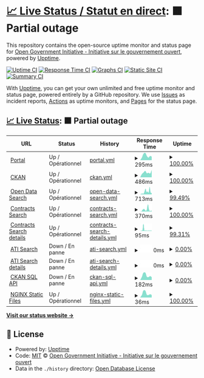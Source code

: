 # [📈 Live Status / Statut en direct](https://open-data.github.io/status-statut): <!--live status--> **🟧 Partial outage**

This repository contains the open-source uptime monitor and status page for [Open Government Initiative - Initiative sur le gouvernement ouvert](https://open.canada.ca), powered by [Upptime](https://github.com/upptime/upptime).

[![Uptime CI](https://github.com/open-data/status-statut/workflows/Uptime%20CI/badge.svg)](https://github.com/open-data/status-statut/actions?query=workflow%3A%22Uptime+CI%22)
[![Response Time CI](https://github.com/open-data/status-statut/workflows/Response%20Time%20CI/badge.svg)](https://github.com/open-data/status-statut/actions?query=workflow%3A%22Response+Time+CI%22)
[![Graphs CI](https://github.com/open-data/status-statut/workflows/Graphs%20CI/badge.svg)](https://github.com/open-data/status-statut/actions?query=workflow%3A%22Graphs+CI%22)
[![Static Site CI](https://github.com/open-data/status-statut/workflows/Static%20Site%20CI/badge.svg)](https://github.com/open-data/status-statut/actions?query=workflow%3A%22Static+Site+CI%22)
[![Summary CI](https://github.com/open-data/status-statut/workflows/Summary%20CI/badge.svg)](https://github.com/open-data/status-statut/actions?query=workflow%3A%22Summary+CI%22)

With [Upptime](https://upptime.js.org), you can get your own unlimited and free uptime monitor and status page, powered entirely by a GitHub repository. We use [Issues](https://github.com/open-data/status-statut/issues) as incident reports, [Actions](https://github.com/open-data/status-statut/actions) as uptime monitors, and [Pages](https://open-data.github.io/status-statut) for the status page.

## [📈 Live Status](https://demo.upptime.js.org): <!--live status--> **🟧 Partial outage**

<!--start: status pages-->
<!-- This summary is generated by Upptime (https://github.com/upptime/upptime) -->
<!-- Do not edit this manually, your changes will be overwritten -->
<!-- prettier-ignore -->
| URL | Status | History | Response Time | Uptime |
| --- | ------ | ------- | ------------- | ------ |
| <img alt="" src="https://icons.duckduckgo.com/ip3/open.canada.ca.ico" height="13"> [Portal](https://open.canada.ca) | Up / Opérationnel | [portal.yml](https://github.com/open-data/status-statut/commits/HEAD/history/portal.yml) | <details><summary><img alt="Response time graph" src="./graphs/portal/response-time-week.png" height="20"> 295ms</summary><br><a href="https://open-data.github.io/status-statut/history/portal"><img alt="Response time 314" src="https://img.shields.io/endpoint?url=https%3A%2F%2Fraw.githubusercontent.com%2Fopen-data%2Fstatus-statut%2FHEAD%2Fapi%2Fportal%2Fresponse-time.json"></a><br><a href="https://open-data.github.io/status-statut/history/portal"><img alt="24-hour response time 245" src="https://img.shields.io/endpoint?url=https%3A%2F%2Fraw.githubusercontent.com%2Fopen-data%2Fstatus-statut%2FHEAD%2Fapi%2Fportal%2Fresponse-time-day.json"></a><br><a href="https://open-data.github.io/status-statut/history/portal"><img alt="7-day response time 295" src="https://img.shields.io/endpoint?url=https%3A%2F%2Fraw.githubusercontent.com%2Fopen-data%2Fstatus-statut%2FHEAD%2Fapi%2Fportal%2Fresponse-time-week.json"></a><br><a href="https://open-data.github.io/status-statut/history/portal"><img alt="30-day response time 413" src="https://img.shields.io/endpoint?url=https%3A%2F%2Fraw.githubusercontent.com%2Fopen-data%2Fstatus-statut%2FHEAD%2Fapi%2Fportal%2Fresponse-time-month.json"></a><br><a href="https://open-data.github.io/status-statut/history/portal"><img alt="1-year response time 337" src="https://img.shields.io/endpoint?url=https%3A%2F%2Fraw.githubusercontent.com%2Fopen-data%2Fstatus-statut%2FHEAD%2Fapi%2Fportal%2Fresponse-time-year.json"></a></details> | <details><summary><a href="https://open-data.github.io/status-statut/history/portal">100.00%</a></summary><a href="https://open-data.github.io/status-statut/history/portal"><img alt="All-time uptime 99.64%" src="https://img.shields.io/endpoint?url=https%3A%2F%2Fraw.githubusercontent.com%2Fopen-data%2Fstatus-statut%2FHEAD%2Fapi%2Fportal%2Fuptime.json"></a><br><a href="https://open-data.github.io/status-statut/history/portal"><img alt="24-hour uptime 100.00%" src="https://img.shields.io/endpoint?url=https%3A%2F%2Fraw.githubusercontent.com%2Fopen-data%2Fstatus-statut%2FHEAD%2Fapi%2Fportal%2Fuptime-day.json"></a><br><a href="https://open-data.github.io/status-statut/history/portal"><img alt="7-day uptime 100.00%" src="https://img.shields.io/endpoint?url=https%3A%2F%2Fraw.githubusercontent.com%2Fopen-data%2Fstatus-statut%2FHEAD%2Fapi%2Fportal%2Fuptime-week.json"></a><br><a href="https://open-data.github.io/status-statut/history/portal"><img alt="30-day uptime 91.10%" src="https://img.shields.io/endpoint?url=https%3A%2F%2Fraw.githubusercontent.com%2Fopen-data%2Fstatus-statut%2FHEAD%2Fapi%2Fportal%2Fuptime-month.json"></a><br><a href="https://open-data.github.io/status-statut/history/portal"><img alt="1-year uptime 99.08%" src="https://img.shields.io/endpoint?url=https%3A%2F%2Fraw.githubusercontent.com%2Fopen-data%2Fstatus-statut%2FHEAD%2Fapi%2Fportal%2Fuptime-year.json"></a></details>
| <img alt="" src="https://icons.duckduckgo.com/ip3/open.canada.ca.ico" height="13"> [CKAN](https://open.canada.ca/data/en/dataset/2916fad5-ebcc-4c86-b0f3-4f619b29f412) | Up / Opérationnel | [ckan.yml](https://github.com/open-data/status-statut/commits/HEAD/history/ckan.yml) | <details><summary><img alt="Response time graph" src="./graphs/ckan/response-time-week.png" height="20"> 486ms</summary><br><a href="https://open-data.github.io/status-statut/history/ckan"><img alt="Response time 470" src="https://img.shields.io/endpoint?url=https%3A%2F%2Fraw.githubusercontent.com%2Fopen-data%2Fstatus-statut%2FHEAD%2Fapi%2Fckan%2Fresponse-time.json"></a><br><a href="https://open-data.github.io/status-statut/history/ckan"><img alt="24-hour response time 629" src="https://img.shields.io/endpoint?url=https%3A%2F%2Fraw.githubusercontent.com%2Fopen-data%2Fstatus-statut%2FHEAD%2Fapi%2Fckan%2Fresponse-time-day.json"></a><br><a href="https://open-data.github.io/status-statut/history/ckan"><img alt="7-day response time 486" src="https://img.shields.io/endpoint?url=https%3A%2F%2Fraw.githubusercontent.com%2Fopen-data%2Fstatus-statut%2FHEAD%2Fapi%2Fckan%2Fresponse-time-week.json"></a><br><a href="https://open-data.github.io/status-statut/history/ckan"><img alt="30-day response time 450" src="https://img.shields.io/endpoint?url=https%3A%2F%2Fraw.githubusercontent.com%2Fopen-data%2Fstatus-statut%2FHEAD%2Fapi%2Fckan%2Fresponse-time-month.json"></a><br><a href="https://open-data.github.io/status-statut/history/ckan"><img alt="1-year response time 486" src="https://img.shields.io/endpoint?url=https%3A%2F%2Fraw.githubusercontent.com%2Fopen-data%2Fstatus-statut%2FHEAD%2Fapi%2Fckan%2Fresponse-time-year.json"></a></details> | <details><summary><a href="https://open-data.github.io/status-statut/history/ckan">100.00%</a></summary><a href="https://open-data.github.io/status-statut/history/ckan"><img alt="All-time uptime 99.66%" src="https://img.shields.io/endpoint?url=https%3A%2F%2Fraw.githubusercontent.com%2Fopen-data%2Fstatus-statut%2FHEAD%2Fapi%2Fckan%2Fuptime.json"></a><br><a href="https://open-data.github.io/status-statut/history/ckan"><img alt="24-hour uptime 100.00%" src="https://img.shields.io/endpoint?url=https%3A%2F%2Fraw.githubusercontent.com%2Fopen-data%2Fstatus-statut%2FHEAD%2Fapi%2Fckan%2Fuptime-day.json"></a><br><a href="https://open-data.github.io/status-statut/history/ckan"><img alt="7-day uptime 100.00%" src="https://img.shields.io/endpoint?url=https%3A%2F%2Fraw.githubusercontent.com%2Fopen-data%2Fstatus-statut%2FHEAD%2Fapi%2Fckan%2Fuptime-week.json"></a><br><a href="https://open-data.github.io/status-statut/history/ckan"><img alt="30-day uptime 91.05%" src="https://img.shields.io/endpoint?url=https%3A%2F%2Fraw.githubusercontent.com%2Fopen-data%2Fstatus-statut%2FHEAD%2Fapi%2Fckan%2Fuptime-month.json"></a><br><a href="https://open-data.github.io/status-statut/history/ckan"><img alt="1-year uptime 99.13%" src="https://img.shields.io/endpoint?url=https%3A%2F%2Fraw.githubusercontent.com%2Fopen-data%2Fstatus-statut%2FHEAD%2Fapi%2Fckan%2Fuptime-year.json"></a></details>
| <img alt="" src="https://icons.duckduckgo.com/ip3/search.open.canada.ca.ico" height="13"> [Open Data Search](https://search.open.canada.ca/opendata) | Up / Opérationnel | [open-data-search.yml](https://github.com/open-data/status-statut/commits/HEAD/history/open-data-search.yml) | <details><summary><img alt="Response time graph" src="./graphs/open-data-search/response-time-week.png" height="20"> 713ms</summary><br><a href="https://open-data.github.io/status-statut/history/open-data-search"><img alt="Response time 816" src="https://img.shields.io/endpoint?url=https%3A%2F%2Fraw.githubusercontent.com%2Fopen-data%2Fstatus-statut%2FHEAD%2Fapi%2Fopen-data-search%2Fresponse-time.json"></a><br><a href="https://open-data.github.io/status-statut/history/open-data-search"><img alt="24-hour response time 465" src="https://img.shields.io/endpoint?url=https%3A%2F%2Fraw.githubusercontent.com%2Fopen-data%2Fstatus-statut%2FHEAD%2Fapi%2Fopen-data-search%2Fresponse-time-day.json"></a><br><a href="https://open-data.github.io/status-statut/history/open-data-search"><img alt="7-day response time 713" src="https://img.shields.io/endpoint?url=https%3A%2F%2Fraw.githubusercontent.com%2Fopen-data%2Fstatus-statut%2FHEAD%2Fapi%2Fopen-data-search%2Fresponse-time-week.json"></a><br><a href="https://open-data.github.io/status-statut/history/open-data-search"><img alt="30-day response time 698" src="https://img.shields.io/endpoint?url=https%3A%2F%2Fraw.githubusercontent.com%2Fopen-data%2Fstatus-statut%2FHEAD%2Fapi%2Fopen-data-search%2Fresponse-time-month.json"></a><br><a href="https://open-data.github.io/status-statut/history/open-data-search"><img alt="1-year response time 816" src="https://img.shields.io/endpoint?url=https%3A%2F%2Fraw.githubusercontent.com%2Fopen-data%2Fstatus-statut%2FHEAD%2Fapi%2Fopen-data-search%2Fresponse-time-year.json"></a></details> | <details><summary><a href="https://open-data.github.io/status-statut/history/open-data-search">99.49%</a></summary><a href="https://open-data.github.io/status-statut/history/open-data-search"><img alt="All-time uptime 98.93%" src="https://img.shields.io/endpoint?url=https%3A%2F%2Fraw.githubusercontent.com%2Fopen-data%2Fstatus-statut%2FHEAD%2Fapi%2Fopen-data-search%2Fuptime.json"></a><br><a href="https://open-data.github.io/status-statut/history/open-data-search"><img alt="24-hour uptime 96.41%" src="https://img.shields.io/endpoint?url=https%3A%2F%2Fraw.githubusercontent.com%2Fopen-data%2Fstatus-statut%2FHEAD%2Fapi%2Fopen-data-search%2Fuptime-day.json"></a><br><a href="https://open-data.github.io/status-statut/history/open-data-search"><img alt="7-day uptime 99.49%" src="https://img.shields.io/endpoint?url=https%3A%2F%2Fraw.githubusercontent.com%2Fopen-data%2Fstatus-statut%2FHEAD%2Fapi%2Fopen-data-search%2Fuptime-week.json"></a><br><a href="https://open-data.github.io/status-statut/history/open-data-search"><img alt="30-day uptime 90.94%" src="https://img.shields.io/endpoint?url=https%3A%2F%2Fraw.githubusercontent.com%2Fopen-data%2Fstatus-statut%2FHEAD%2Fapi%2Fopen-data-search%2Fuptime-month.json"></a><br><a href="https://open-data.github.io/status-statut/history/open-data-search"><img alt="1-year uptime 98.93%" src="https://img.shields.io/endpoint?url=https%3A%2F%2Fraw.githubusercontent.com%2Fopen-data%2Fstatus-statut%2FHEAD%2Fapi%2Fopen-data-search%2Fuptime-year.json"></a></details>
| <img alt="" src="https://icons.duckduckgo.com/ip3/search.open.canada.ca.ico" height="13"> [Contracts Search](https://search.open.canada.ca/contracts/) | Up / Opérationnel | [contracts-search.yml](https://github.com/open-data/status-statut/commits/HEAD/history/contracts-search.yml) | <details><summary><img alt="Response time graph" src="./graphs/contracts-search/response-time-week.png" height="20"> 370ms</summary><br><a href="https://open-data.github.io/status-statut/history/contracts-search"><img alt="Response time 287" src="https://img.shields.io/endpoint?url=https%3A%2F%2Fraw.githubusercontent.com%2Fopen-data%2Fstatus-statut%2FHEAD%2Fapi%2Fcontracts-search%2Fresponse-time.json"></a><br><a href="https://open-data.github.io/status-statut/history/contracts-search"><img alt="24-hour response time 102" src="https://img.shields.io/endpoint?url=https%3A%2F%2Fraw.githubusercontent.com%2Fopen-data%2Fstatus-statut%2FHEAD%2Fapi%2Fcontracts-search%2Fresponse-time-day.json"></a><br><a href="https://open-data.github.io/status-statut/history/contracts-search"><img alt="7-day response time 370" src="https://img.shields.io/endpoint?url=https%3A%2F%2Fraw.githubusercontent.com%2Fopen-data%2Fstatus-statut%2FHEAD%2Fapi%2Fcontracts-search%2Fresponse-time-week.json"></a><br><a href="https://open-data.github.io/status-statut/history/contracts-search"><img alt="30-day response time 259" src="https://img.shields.io/endpoint?url=https%3A%2F%2Fraw.githubusercontent.com%2Fopen-data%2Fstatus-statut%2FHEAD%2Fapi%2Fcontracts-search%2Fresponse-time-month.json"></a><br><a href="https://open-data.github.io/status-statut/history/contracts-search"><img alt="1-year response time 287" src="https://img.shields.io/endpoint?url=https%3A%2F%2Fraw.githubusercontent.com%2Fopen-data%2Fstatus-statut%2FHEAD%2Fapi%2Fcontracts-search%2Fresponse-time-year.json"></a></details> | <details><summary><a href="https://open-data.github.io/status-statut/history/contracts-search">100.00%</a></summary><a href="https://open-data.github.io/status-statut/history/contracts-search"><img alt="All-time uptime 99.01%" src="https://img.shields.io/endpoint?url=https%3A%2F%2Fraw.githubusercontent.com%2Fopen-data%2Fstatus-statut%2FHEAD%2Fapi%2Fcontracts-search%2Fuptime.json"></a><br><a href="https://open-data.github.io/status-statut/history/contracts-search"><img alt="24-hour uptime 100.00%" src="https://img.shields.io/endpoint?url=https%3A%2F%2Fraw.githubusercontent.com%2Fopen-data%2Fstatus-statut%2FHEAD%2Fapi%2Fcontracts-search%2Fuptime-day.json"></a><br><a href="https://open-data.github.io/status-statut/history/contracts-search"><img alt="7-day uptime 100.00%" src="https://img.shields.io/endpoint?url=https%3A%2F%2Fraw.githubusercontent.com%2Fopen-data%2Fstatus-statut%2FHEAD%2Fapi%2Fcontracts-search%2Fuptime-week.json"></a><br><a href="https://open-data.github.io/status-statut/history/contracts-search"><img alt="30-day uptime 90.94%" src="https://img.shields.io/endpoint?url=https%3A%2F%2Fraw.githubusercontent.com%2Fopen-data%2Fstatus-statut%2FHEAD%2Fapi%2Fcontracts-search%2Fuptime-month.json"></a><br><a href="https://open-data.github.io/status-statut/history/contracts-search"><img alt="1-year uptime 99.01%" src="https://img.shields.io/endpoint?url=https%3A%2F%2Fraw.githubusercontent.com%2Fopen-data%2Fstatus-statut%2FHEAD%2Fapi%2Fcontracts-search%2Fuptime-year.json"></a></details>
| <img alt="" src="https://icons.duckduckgo.com/ip3/search.open.canada.ca.ico" height="13"> [Contracts Search details](https://search.open.canada.ca/contracts/record/tbs-sct,Contracts-TBS-Historical-05257) | Up / Opérationnel | [contracts-search-details.yml](https://github.com/open-data/status-statut/commits/HEAD/history/contracts-search-details.yml) | <details><summary><img alt="Response time graph" src="./graphs/contracts-search-details/response-time-week.png" height="20"> 95ms</summary><br><a href="https://open-data.github.io/status-statut/history/contracts-search-details"><img alt="Response time 167" src="https://img.shields.io/endpoint?url=https%3A%2F%2Fraw.githubusercontent.com%2Fopen-data%2Fstatus-statut%2FHEAD%2Fapi%2Fcontracts-search-details%2Fresponse-time.json"></a><br><a href="https://open-data.github.io/status-statut/history/contracts-search-details"><img alt="24-hour response time 128" src="https://img.shields.io/endpoint?url=https%3A%2F%2Fraw.githubusercontent.com%2Fopen-data%2Fstatus-statut%2FHEAD%2Fapi%2Fcontracts-search-details%2Fresponse-time-day.json"></a><br><a href="https://open-data.github.io/status-statut/history/contracts-search-details"><img alt="7-day response time 95" src="https://img.shields.io/endpoint?url=https%3A%2F%2Fraw.githubusercontent.com%2Fopen-data%2Fstatus-statut%2FHEAD%2Fapi%2Fcontracts-search-details%2Fresponse-time-week.json"></a><br><a href="https://open-data.github.io/status-statut/history/contracts-search-details"><img alt="30-day response time 122" src="https://img.shields.io/endpoint?url=https%3A%2F%2Fraw.githubusercontent.com%2Fopen-data%2Fstatus-statut%2FHEAD%2Fapi%2Fcontracts-search-details%2Fresponse-time-month.json"></a><br><a href="https://open-data.github.io/status-statut/history/contracts-search-details"><img alt="1-year response time 167" src="https://img.shields.io/endpoint?url=https%3A%2F%2Fraw.githubusercontent.com%2Fopen-data%2Fstatus-statut%2FHEAD%2Fapi%2Fcontracts-search-details%2Fresponse-time-year.json"></a></details> | <details><summary><a href="https://open-data.github.io/status-statut/history/contracts-search-details">99.31%</a></summary><a href="https://open-data.github.io/status-statut/history/contracts-search-details"><img alt="All-time uptime 98.92%" src="https://img.shields.io/endpoint?url=https%3A%2F%2Fraw.githubusercontent.com%2Fopen-data%2Fstatus-statut%2FHEAD%2Fapi%2Fcontracts-search-details%2Fuptime.json"></a><br><a href="https://open-data.github.io/status-statut/history/contracts-search-details"><img alt="24-hour uptime 96.89%" src="https://img.shields.io/endpoint?url=https%3A%2F%2Fraw.githubusercontent.com%2Fopen-data%2Fstatus-statut%2FHEAD%2Fapi%2Fcontracts-search-details%2Fuptime-day.json"></a><br><a href="https://open-data.github.io/status-statut/history/contracts-search-details"><img alt="7-day uptime 99.31%" src="https://img.shields.io/endpoint?url=https%3A%2F%2Fraw.githubusercontent.com%2Fopen-data%2Fstatus-statut%2FHEAD%2Fapi%2Fcontracts-search-details%2Fuptime-week.json"></a><br><a href="https://open-data.github.io/status-statut/history/contracts-search-details"><img alt="30-day uptime 90.78%" src="https://img.shields.io/endpoint?url=https%3A%2F%2Fraw.githubusercontent.com%2Fopen-data%2Fstatus-statut%2FHEAD%2Fapi%2Fcontracts-search-details%2Fuptime-month.json"></a><br><a href="https://open-data.github.io/status-statut/history/contracts-search-details"><img alt="1-year uptime 98.92%" src="https://img.shields.io/endpoint?url=https%3A%2F%2Fraw.githubusercontent.com%2Fopen-data%2Fstatus-statut%2FHEAD%2Fapi%2Fcontracts-search-details%2Fuptime-year.json"></a></details>
| <img alt="" src="https://icons.duckduckgo.com/ip3/open.canada.ca.ico" height="13"> [ATI Search](https://open.canada.ca/en/search/ati) | Down / En panne | [ati-search.yml](https://github.com/open-data/status-statut/commits/HEAD/history/ati-search.yml) | <details><summary><img alt="Response time graph" src="./graphs/ati-search/response-time-week.png" height="20"> 0ms</summary><br><a href="https://open-data.github.io/status-statut/history/ati-search"><img alt="Response time 364" src="https://img.shields.io/endpoint?url=https%3A%2F%2Fraw.githubusercontent.com%2Fopen-data%2Fstatus-statut%2FHEAD%2Fapi%2Fati-search%2Fresponse-time.json"></a><br><a href="https://open-data.github.io/status-statut/history/ati-search"><img alt="24-hour response time 0" src="https://img.shields.io/endpoint?url=https%3A%2F%2Fraw.githubusercontent.com%2Fopen-data%2Fstatus-statut%2FHEAD%2Fapi%2Fati-search%2Fresponse-time-day.json"></a><br><a href="https://open-data.github.io/status-statut/history/ati-search"><img alt="7-day response time 0" src="https://img.shields.io/endpoint?url=https%3A%2F%2Fraw.githubusercontent.com%2Fopen-data%2Fstatus-statut%2FHEAD%2Fapi%2Fati-search%2Fresponse-time-week.json"></a><br><a href="https://open-data.github.io/status-statut/history/ati-search"><img alt="30-day response time 0" src="https://img.shields.io/endpoint?url=https%3A%2F%2Fraw.githubusercontent.com%2Fopen-data%2Fstatus-statut%2FHEAD%2Fapi%2Fati-search%2Fresponse-time-month.json"></a><br><a href="https://open-data.github.io/status-statut/history/ati-search"><img alt="1-year response time 364" src="https://img.shields.io/endpoint?url=https%3A%2F%2Fraw.githubusercontent.com%2Fopen-data%2Fstatus-statut%2FHEAD%2Fapi%2Fati-search%2Fresponse-time-year.json"></a></details> | <details><summary><a href="https://open-data.github.io/status-statut/history/ati-search">0.00%</a></summary><a href="https://open-data.github.io/status-statut/history/ati-search"><img alt="All-time uptime 90.07%" src="https://img.shields.io/endpoint?url=https%3A%2F%2Fraw.githubusercontent.com%2Fopen-data%2Fstatus-statut%2FHEAD%2Fapi%2Fati-search%2Fuptime.json"></a><br><a href="https://open-data.github.io/status-statut/history/ati-search"><img alt="24-hour uptime 0.00%" src="https://img.shields.io/endpoint?url=https%3A%2F%2Fraw.githubusercontent.com%2Fopen-data%2Fstatus-statut%2FHEAD%2Fapi%2Fati-search%2Fuptime-day.json"></a><br><a href="https://open-data.github.io/status-statut/history/ati-search"><img alt="7-day uptime 0.00%" src="https://img.shields.io/endpoint?url=https%3A%2F%2Fraw.githubusercontent.com%2Fopen-data%2Fstatus-statut%2FHEAD%2Fapi%2Fati-search%2Fuptime-week.json"></a><br><a href="https://open-data.github.io/status-statut/history/ati-search"><img alt="30-day uptime 0.00%" src="https://img.shields.io/endpoint?url=https%3A%2F%2Fraw.githubusercontent.com%2Fopen-data%2Fstatus-statut%2FHEAD%2Fapi%2Fati-search%2Fuptime-month.json"></a><br><a href="https://open-data.github.io/status-statut/history/ati-search"><img alt="1-year uptime 90.07%" src="https://img.shields.io/endpoint?url=https%3A%2F%2Fraw.githubusercontent.com%2Fopen-data%2Fstatus-statut%2FHEAD%2Fapi%2Fati-search%2Fuptime-year.json"></a></details>
| <img alt="" src="https://icons.duckduckgo.com/ip3/open.canada.ca.ico" height="13"> [ATI Search details](https://open.canada.ca/en/search/ati/reference/0c9449bde99814b30ee8e467528b2fac) | Down / En panne | [ati-search-details.yml](https://github.com/open-data/status-statut/commits/HEAD/history/ati-search-details.yml) | <details><summary><img alt="Response time graph" src="./graphs/ati-search-details/response-time-week.png" height="20"> 0ms</summary><br><a href="https://open-data.github.io/status-statut/history/ati-search-details"><img alt="Response time 596" src="https://img.shields.io/endpoint?url=https%3A%2F%2Fraw.githubusercontent.com%2Fopen-data%2Fstatus-statut%2FHEAD%2Fapi%2Fati-search-details%2Fresponse-time.json"></a><br><a href="https://open-data.github.io/status-statut/history/ati-search-details"><img alt="24-hour response time 0" src="https://img.shields.io/endpoint?url=https%3A%2F%2Fraw.githubusercontent.com%2Fopen-data%2Fstatus-statut%2FHEAD%2Fapi%2Fati-search-details%2Fresponse-time-day.json"></a><br><a href="https://open-data.github.io/status-statut/history/ati-search-details"><img alt="7-day response time 0" src="https://img.shields.io/endpoint?url=https%3A%2F%2Fraw.githubusercontent.com%2Fopen-data%2Fstatus-statut%2FHEAD%2Fapi%2Fati-search-details%2Fresponse-time-week.json"></a><br><a href="https://open-data.github.io/status-statut/history/ati-search-details"><img alt="30-day response time 0" src="https://img.shields.io/endpoint?url=https%3A%2F%2Fraw.githubusercontent.com%2Fopen-data%2Fstatus-statut%2FHEAD%2Fapi%2Fati-search-details%2Fresponse-time-month.json"></a><br><a href="https://open-data.github.io/status-statut/history/ati-search-details"><img alt="1-year response time 596" src="https://img.shields.io/endpoint?url=https%3A%2F%2Fraw.githubusercontent.com%2Fopen-data%2Fstatus-statut%2FHEAD%2Fapi%2Fati-search-details%2Fresponse-time-year.json"></a></details> | <details><summary><a href="https://open-data.github.io/status-statut/history/ati-search-details">0.00%</a></summary><a href="https://open-data.github.io/status-statut/history/ati-search-details"><img alt="All-time uptime 90.06%" src="https://img.shields.io/endpoint?url=https%3A%2F%2Fraw.githubusercontent.com%2Fopen-data%2Fstatus-statut%2FHEAD%2Fapi%2Fati-search-details%2Fuptime.json"></a><br><a href="https://open-data.github.io/status-statut/history/ati-search-details"><img alt="24-hour uptime 0.00%" src="https://img.shields.io/endpoint?url=https%3A%2F%2Fraw.githubusercontent.com%2Fopen-data%2Fstatus-statut%2FHEAD%2Fapi%2Fati-search-details%2Fuptime-day.json"></a><br><a href="https://open-data.github.io/status-statut/history/ati-search-details"><img alt="7-day uptime 0.00%" src="https://img.shields.io/endpoint?url=https%3A%2F%2Fraw.githubusercontent.com%2Fopen-data%2Fstatus-statut%2FHEAD%2Fapi%2Fati-search-details%2Fuptime-week.json"></a><br><a href="https://open-data.github.io/status-statut/history/ati-search-details"><img alt="30-day uptime 0.00%" src="https://img.shields.io/endpoint?url=https%3A%2F%2Fraw.githubusercontent.com%2Fopen-data%2Fstatus-statut%2FHEAD%2Fapi%2Fati-search-details%2Fuptime-month.json"></a><br><a href="https://open-data.github.io/status-statut/history/ati-search-details"><img alt="1-year uptime 90.06%" src="https://img.shields.io/endpoint?url=https%3A%2F%2Fraw.githubusercontent.com%2Fopen-data%2Fstatus-statut%2FHEAD%2Fapi%2Fati-search-details%2Fuptime-year.json"></a></details>
| <img alt="" src="https://icons.duckduckgo.com/ip3/open.canada.ca.ico" height="13"> [CKAN SQL API](https://open.canada.ca/data/en/api/3/action/datastore_search_sql?sql=SELECT%20%27uptime%27) | Down / En panne | [ckan-sql-api.yml](https://github.com/open-data/status-statut/commits/HEAD/history/ckan-sql-api.yml) | <details><summary><img alt="Response time graph" src="./graphs/ckan-sql-api/response-time-week.png" height="20"> 182ms</summary><br><a href="https://open-data.github.io/status-statut/history/ckan-sql-api"><img alt="Response time 113" src="https://img.shields.io/endpoint?url=https%3A%2F%2Fraw.githubusercontent.com%2Fopen-data%2Fstatus-statut%2FHEAD%2Fapi%2Fckan-sql-api%2Fresponse-time.json"></a><br><a href="https://open-data.github.io/status-statut/history/ckan-sql-api"><img alt="24-hour response time 203" src="https://img.shields.io/endpoint?url=https%3A%2F%2Fraw.githubusercontent.com%2Fopen-data%2Fstatus-statut%2FHEAD%2Fapi%2Fckan-sql-api%2Fresponse-time-day.json"></a><br><a href="https://open-data.github.io/status-statut/history/ckan-sql-api"><img alt="7-day response time 182" src="https://img.shields.io/endpoint?url=https%3A%2F%2Fraw.githubusercontent.com%2Fopen-data%2Fstatus-statut%2FHEAD%2Fapi%2Fckan-sql-api%2Fresponse-time-week.json"></a><br><a href="https://open-data.github.io/status-statut/history/ckan-sql-api"><img alt="30-day response time 168" src="https://img.shields.io/endpoint?url=https%3A%2F%2Fraw.githubusercontent.com%2Fopen-data%2Fstatus-statut%2FHEAD%2Fapi%2Fckan-sql-api%2Fresponse-time-month.json"></a><br><a href="https://open-data.github.io/status-statut/history/ckan-sql-api"><img alt="1-year response time 122" src="https://img.shields.io/endpoint?url=https%3A%2F%2Fraw.githubusercontent.com%2Fopen-data%2Fstatus-statut%2FHEAD%2Fapi%2Fckan-sql-api%2Fresponse-time-year.json"></a></details> | <details><summary><a href="https://open-data.github.io/status-statut/history/ckan-sql-api">0.00%</a></summary><a href="https://open-data.github.io/status-statut/history/ckan-sql-api"><img alt="All-time uptime 86.70%" src="https://img.shields.io/endpoint?url=https%3A%2F%2Fraw.githubusercontent.com%2Fopen-data%2Fstatus-statut%2FHEAD%2Fapi%2Fckan-sql-api%2Fuptime.json"></a><br><a href="https://open-data.github.io/status-statut/history/ckan-sql-api"><img alt="24-hour uptime 0.00%" src="https://img.shields.io/endpoint?url=https%3A%2F%2Fraw.githubusercontent.com%2Fopen-data%2Fstatus-statut%2FHEAD%2Fapi%2Fckan-sql-api%2Fuptime-day.json"></a><br><a href="https://open-data.github.io/status-statut/history/ckan-sql-api"><img alt="7-day uptime 0.00%" src="https://img.shields.io/endpoint?url=https%3A%2F%2Fraw.githubusercontent.com%2Fopen-data%2Fstatus-statut%2FHEAD%2Fapi%2Fckan-sql-api%2Fuptime-week.json"></a><br><a href="https://open-data.github.io/status-statut/history/ckan-sql-api"><img alt="30-day uptime 0.00%" src="https://img.shields.io/endpoint?url=https%3A%2F%2Fraw.githubusercontent.com%2Fopen-data%2Fstatus-statut%2FHEAD%2Fapi%2Fckan-sql-api%2Fuptime-month.json"></a><br><a href="https://open-data.github.io/status-statut/history/ckan-sql-api"><img alt="1-year uptime 65.32%" src="https://img.shields.io/endpoint?url=https%3A%2F%2Fraw.githubusercontent.com%2Fopen-data%2Fstatus-statut%2FHEAD%2Fapi%2Fckan-sql-api%2Fuptime-year.json"></a></details>
| <img alt="" src="https://icons.duckduckgo.com/ip3/open.canada.ca.ico" height="13"> [NGINX Static Files](https://open.canada.ca/GCWeb/assets/sig-blk-en.svg) | Up / Opérationnel | [nginx-static-files.yml](https://github.com/open-data/status-statut/commits/HEAD/history/nginx-static-files.yml) | <details><summary><img alt="Response time graph" src="./graphs/nginx-static-files/response-time-week.png" height="20"> 36ms</summary><br><a href="https://open-data.github.io/status-statut/history/nginx-static-files"><img alt="Response time 37" src="https://img.shields.io/endpoint?url=https%3A%2F%2Fraw.githubusercontent.com%2Fopen-data%2Fstatus-statut%2FHEAD%2Fapi%2Fnginx-static-files%2Fresponse-time.json"></a><br><a href="https://open-data.github.io/status-statut/history/nginx-static-files"><img alt="24-hour response time 23" src="https://img.shields.io/endpoint?url=https%3A%2F%2Fraw.githubusercontent.com%2Fopen-data%2Fstatus-statut%2FHEAD%2Fapi%2Fnginx-static-files%2Fresponse-time-day.json"></a><br><a href="https://open-data.github.io/status-statut/history/nginx-static-files"><img alt="7-day response time 36" src="https://img.shields.io/endpoint?url=https%3A%2F%2Fraw.githubusercontent.com%2Fopen-data%2Fstatus-statut%2FHEAD%2Fapi%2Fnginx-static-files%2Fresponse-time-week.json"></a><br><a href="https://open-data.github.io/status-statut/history/nginx-static-files"><img alt="30-day response time 34" src="https://img.shields.io/endpoint?url=https%3A%2F%2Fraw.githubusercontent.com%2Fopen-data%2Fstatus-statut%2FHEAD%2Fapi%2Fnginx-static-files%2Fresponse-time-month.json"></a><br><a href="https://open-data.github.io/status-statut/history/nginx-static-files"><img alt="1-year response time 38" src="https://img.shields.io/endpoint?url=https%3A%2F%2Fraw.githubusercontent.com%2Fopen-data%2Fstatus-statut%2FHEAD%2Fapi%2Fnginx-static-files%2Fresponse-time-year.json"></a></details> | <details><summary><a href="https://open-data.github.io/status-statut/history/nginx-static-files">100.00%</a></summary><a href="https://open-data.github.io/status-statut/history/nginx-static-files"><img alt="All-time uptime 99.66%" src="https://img.shields.io/endpoint?url=https%3A%2F%2Fraw.githubusercontent.com%2Fopen-data%2Fstatus-statut%2FHEAD%2Fapi%2Fnginx-static-files%2Fuptime.json"></a><br><a href="https://open-data.github.io/status-statut/history/nginx-static-files"><img alt="24-hour uptime 100.00%" src="https://img.shields.io/endpoint?url=https%3A%2F%2Fraw.githubusercontent.com%2Fopen-data%2Fstatus-statut%2FHEAD%2Fapi%2Fnginx-static-files%2Fuptime-day.json"></a><br><a href="https://open-data.github.io/status-statut/history/nginx-static-files"><img alt="7-day uptime 100.00%" src="https://img.shields.io/endpoint?url=https%3A%2F%2Fraw.githubusercontent.com%2Fopen-data%2Fstatus-statut%2FHEAD%2Fapi%2Fnginx-static-files%2Fuptime-week.json"></a><br><a href="https://open-data.github.io/status-statut/history/nginx-static-files"><img alt="30-day uptime 91.13%" src="https://img.shields.io/endpoint?url=https%3A%2F%2Fraw.githubusercontent.com%2Fopen-data%2Fstatus-statut%2FHEAD%2Fapi%2Fnginx-static-files%2Fuptime-month.json"></a><br><a href="https://open-data.github.io/status-statut/history/nginx-static-files"><img alt="1-year uptime 99.12%" src="https://img.shields.io/endpoint?url=https%3A%2F%2Fraw.githubusercontent.com%2Fopen-data%2Fstatus-statut%2FHEAD%2Fapi%2Fnginx-static-files%2Fuptime-year.json"></a></details>

<!--end: status pages-->

[**Visit our status website →**](https://open-data.github.io/status-statut)

## 📄 License

- Powered by: [Upptime](https://github.com/upptime/upptime)
- Code: [MIT](./LICENSE) © [Open Government Initiative - Initiative sur le gouvernement ouvert](https://open.canada.ca)
- Data in the `./history` directory: [Open Database License](https://opendatacommons.org/licenses/odbl/1-0/)
